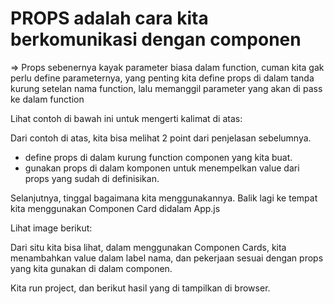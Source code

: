 # PROPS adalah cara kita berkomunikasi dengan componen

=> Props sebenernya kayak parameter biasa dalam function, cuman kita gak perlu define parameternya,
yang penting kita define props di dalam tanda kurung setelan nama function, lalu memanggil parameter yang akan di pass
ke dalam function

Lihat contoh di bawah ini untuk mengerti kalimat di atas:


Dari contoh di atas, kita bisa melihat 2 point dari penjelasan sebelumnya.
* define props di dalam kurung function componen yang kita buat.
* gunakan props di dalam komponen untuk menempelkan value dari props yang sudah di definisikan.

Selanjutnya, tinggal bagaimana kita menggunakannya.
Balik lagi ke tempat kita menggunakan Componen Card didalam App.js

Lihat image berikut:


Dari situ kita bisa lihat, dalam menggunakan Componen Cards, kita menambahkan value dalam label nama, dan pekerjaan sesuai
dengan props yang kita gunakan di dalam componen.

Kita run project, dan berikut hasil yang di tampilkan di browser.
